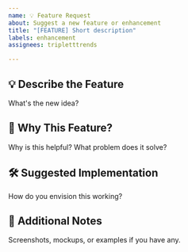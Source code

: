 ```yaml
---
name: 💡 Feature Request
about: Suggest a new feature or enhancement
title: "[FEATURE] Short description"
labels: enhancement
assignees: tripletttrends

---
```


## 💡 Describe the Feature

What's the new idea?

## 🤔 Why This Feature?

Why is this helpful? What problem does it solve?

## 🛠 Suggested Implementation

How do you envision this working?

## 📎 Additional Notes

Screenshots, mockups, or examples if you have any.
